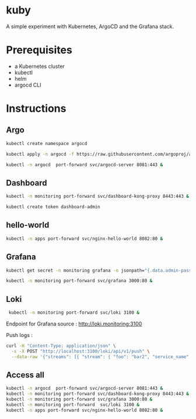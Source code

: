 # kuby

A simple experiment with Kubernetes, ArgoCD and the Grafana stack.

# Prerequisites

- a Kubernetes cluster
- kubectl 
- helm 
- argocd CLI

# Instructions

## Argo 

```bash
kubectl create namespace argocd

kubectl apply -n argocd -f https://raw.githubusercontent.com/argoproj/argo-cd/stable/manifests/install.yaml

kubectl -n argocd  port-forward svc/argocd-server 8081:443 &
```

## Dashboard 

```bash
kubectl -n monitoring port-forward svc/dashboard-kong-proxy 8443:443 &

kubectl create token dashboard-admin
```

## hello-world

```bash 
kubectl -n apps port-forward svc/nginx-hello-world 8082:80 &
```

## Grafana

```bash
kubectl get secret -n monitoring grafana -o jsonpath="{.data.admin-password}" | base64 --decode ; echo

kubectl -n monitoring port-forward svc/grafana 3000:80 &
```

## Loki
```bash
 kubectl -n monitoring port-forward svc/loki 3100 &
```

Endpoint for Grafana source : http://loki.monitoring:3100

Push logs :
```bash
curl -H "Content-Type: application/json" \
  -s -X POST "http://localhost:3100/loki/api/v1/push" \
  --data-raw '{"streams": [{ "stream": { "foo": "bar2", "service_name": "test" }, "values": [ [ "'$(date +%s)000000000'", "hello" ] ] }]}'
```

## Access all

```bash
kubectl -n argocd  port-forward svc/argocd-server 8081:443 &
kubectl -n monitoring port-forward svc/dashboard-kong-proxy 8443:443 &
kubectl -n monitoring port-forward svc/grafana 3000:80 &
kubectl -n monitoring port-forward  svc/loki 3100 &
kubectl -n apps port-forward svc/nginx-hello-world 8082:80 &
```